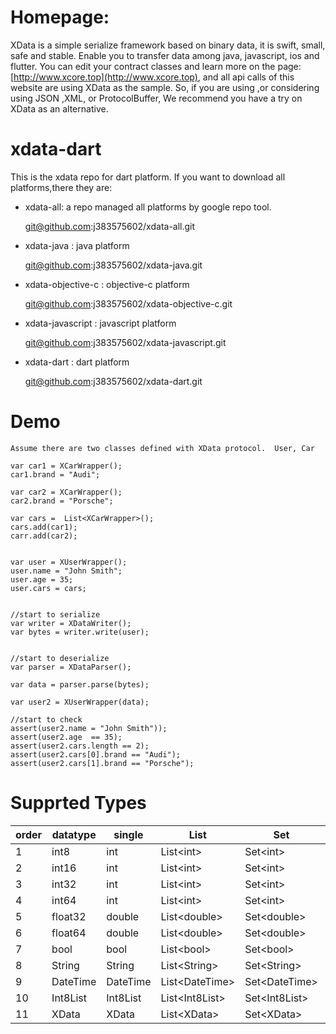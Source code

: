 
# Homepage:
 
 XData is a simple serialize framework based on binary data, it is swift, small, safe and stable. Enable you to transfer data among java, javascript, ios and flutter.
 You can edit your contract classes and learn more on the page: [http://www.xcore.top](http://www.xcore.top), and all api calls of this website are using XData as the sample.
 So, if you are using ,or considering using JSON ,XML, or ProtocolBuffer, We recommend you have a try on XData as an alternative.

# xdata-dart
This is the xdata repo for dart platform. If you want to download all platforms,there they are:

-  xdata-all: a repo managed all platforms by google repo tool.

    git@github.com:j383575602/xdata-all.git

-  xdata-java : java platform

    git@github.com:j383575602/xdata-java.git

-  xdata-objective-c : objective-c platform

    git@github.com:j383575602/xdata-objective-c.git

- xdata-javascript : javascript platform

    git@github.com:j383575602/xdata-javascript.git

-  xdata-dart : dart platform

    git@github.com:j383575602/xdata-dart.git


# Demo
    Assume there are two classes defined with XData protocol.  User, Car

    var car1 = XCarWrapper();
    car1.brand = "Audi";

    var car2 = XCarWrapper();
    car2.brand = "Porsche";

    var cars =  List<XCarWrapper>();
    cars.add(car1);
    carr.add(car2);


    var user = XUserWrapper();
    user.name = "John Smith";
    user.age = 35;
    user.cars = cars;


    //start to serialize
    var writer = XDataWriter();
    var bytes = writer.write(user);


    //start to deserialize
    var parser = XDataParser();

    var data = parser.parse(bytes);

    var user2 = XUserWrapper(data);
    
    //start to check 
    assert(user2.name = "John Smith"));
    assert(user2.age  == 35);
    assert(user2.cars.length == 2);
    assert(user2.cars[0].brand == "Audi");
    assert(user2.cars[1].brand == "Porsche");


# Supprted Types


 |order|datatype |  single |List      | Set   | StringMap|IntMap | LongMap | FloatMap |DoubleMap |
   |-----|-----|---------| ---------|--------|----------|-------|---------|----------|----------|
   |1|int8|int|List\<int>| Set\<int> |Map<String,int>|Map<int,int>| Map<int,int>|Map<double,int>|Map<double,int>|
   |2|int16|int|List\<int>| Set\<int> |Map<String,int>|Map<int,int>| Map<int,int>|Map<double,int>|Map<double,int>|
   |3|int32|int|List\<int>|Set\<int>|Map<String,int>|Map<int,int>| Map<int,int>|Map<double,int>|Map<double,int>|
   |4|int64|int|List\<int>|Set\<int>|Map<String,int>|Map<int,int>| Map<int,int>|Map<double,int>|Map<double,int>|
   |5|float32|double|List\<double>|Set\<double>|Map<String,double>|Map<int,double>| Map<int,double>|Map<double,double>|Map<double,double>|
   |6|float64|double|List\<double>|Set\<double>|Map<String,double>|Map<int,double>| Map<int,double>|Map<double,double>|Map<double,double>|
   |7|bool|bool|List\<bool>|Set\<bool>|Map<String,bool>|Map<int,bool>| Map<int,bool>|Map<double,bool>|Map<double,bool>
   |8|String|String|List\<String>|Set\<String>|Map<String,String>|Map<int,String>| Map<int,String>|Map<double,String>|Map<double,String>|
   |9|DateTime|DateTime|List\<DateTime>|Set\<DateTime>|Map<String,DateTime>|Map<int,DateTime>| Map<int,DateTime>|Map<double,DateTime>|Map<double,DateTime>|
   |10|Int8List|Int8List|List\<Int8List>|Set\<Int8List>|Map<String,Int8List>|Map<int,Int8List>| Map<int,Int8List>|Map<double,Int8List>|Map<double,Int8List>|
   |11|XData|XData|List\<XData>|Set\<XData>|Map<String,XData>|Map<int,XData>| Map<int,XData>|Map<double,XData>|Map<double,XData>|
